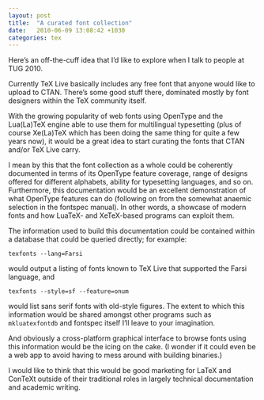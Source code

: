 ```yaml
---
layout: post
title:  "A curated font collection"
date:   2010-06-09 13:08:42 +1030
categories: tex
---
```


<p>Here’s an off-the-cuff idea that I’d like to explore when I talk to people at TUG 2010.</p>

<p>Currently TeX Live basically includes any free font that anyone would like to upload to CTAN. There’s some good stuff there, dominated mostly by font designers within the TeX community itself.</p>

<p>With the growing popularity of web fonts using OpenType and the Lua(La)TeX engine able to use them for multilingual typesetting (plus of course Xe(La)TeX which has been doing the same thing for quite a few years now), it would be a great idea to start curating the fonts that CTAN and/or TeX Live carry.</p>

<p>I mean by this that the font collection as a whole could be coherently documented in terms of its OpenType feature coverage, range of designs offered for different alphabets, ability for typesetting languages, and so on. Furthermore, this documentation would be an excellent demonstration of what OpenType features can do (following on from the somewhat anaemic selection in the fontspec manual). In other words, a showcase of modern fonts and how LuaTeX- and XeTeX-based programs can exploit them.</p>

<p>The information used to build this documentation could be contained within a database that could be queried directly; for example:</p>

<pre><code>texfonts --lang=Farsi
</code></pre>

<p>would output a listing of fonts known to TeX Live that supported the Farsi language, and</p>

<pre><code>texfonts --style=sf --feature=onum
</code></pre>

<p>would list sans serif fonts with old-style figures. The extent to which this information would be shared amongst other programs such as <code>mkluatexfontdb</code> and fontspec itself I’ll leave to your imagination.</p>

<p>And obviously a cross-platform graphical interface to browse fonts using this information would be the icing on the cake. (I wonder if it could even be a web app to avoid having to mess around with building binaries.)</p>

<p>I would like to think that this would be good marketing for LaTeX and ConTeXt outside of their traditional roles in largely technical documentation and academic writing.</p>
